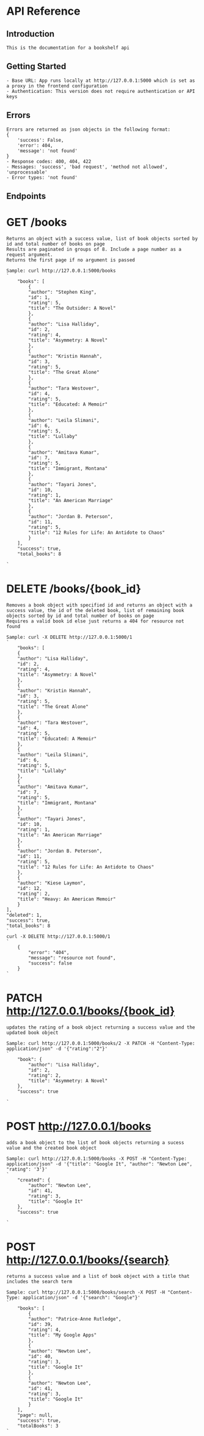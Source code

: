 # API Reference

## Introduction

    This is the documentation for a bookshelf api

## Getting Started

    - Base URL: App runs locally at http://127.0.0.1:5000 which is set as a proxy in the frontend configuration
    - Authentication: This version does not require authentication or API keys

## Errors

    Errors are returned as json objects in the following format:
    {
        'success': False,
        'error': 404,
        'message': 'not found'
    }
    - Response codes: 400, 404, 422
    - Messages: 'success', 'bad request', 'method not allowed', 'unprocessable'
    - Error types: 'not found'
## Endpoints

# GET /books
    Returns an object with a success value, list of book objects sorted by id and total number of books on page
    Results are paginated in groups of 8. Include a page number as a request argument.
    Returns the first page if no argument is passed

    Sample: curl http://127.0.0.1:5000/books
    `
        "books": [
            {
            "author": "Stephen King", 
            "id": 1, 
            "rating": 5, 
            "title": "The Outsider: A Novel"
            }, 
            {
            "author": "Lisa Halliday", 
            "id": 2, 
            "rating": 4, 
            "title": "Asymmetry: A Novel"
            }, 
            {
            "author": "Kristin Hannah", 
            "id": 3, 
            "rating": 5, 
            "title": "The Great Alone"
            }, 
            {
            "author": "Tara Westover", 
            "id": 4, 
            "rating": 5, 
            "title": "Educated: A Memoir"
            }, 
            {
            "author": "Leila Slimani", 
            "id": 6, 
            "rating": 5, 
            "title": "Lullaby"
            }, 
            {
            "author": "Amitava Kumar", 
            "id": 7, 
            "rating": 5, 
            "title": "Immigrant, Montana"
            }, 
            {
            "author": "Tayari Jones", 
            "id": 10, 
            "rating": 1, 
            "title": "An American Marriage"
            }, 
            {
            "author": "Jordan B. Peterson", 
            "id": 11, 
            "rating": 5, 
            "title": "12 Rules for Life: An Antidote to Chaos"
            }
        ], 
        "success": true, 
        "total_books": 8

    `
# DELETE /books/{book_id}
    Removes a book object with specified id and returns an object with a success value, the id of the deleted book, list of remaining book objects sorted by id and total number of books on page
    Requires a valid book id else just returns a 404 for resource not found

    Sample: curl -X DELETE http://127.0.0.1:5000/1
    `
        "books": [
        {
        "author": "Lisa Halliday", 
        "id": 2, 
        "rating": 4, 
        "title": "Asymmetry: A Novel"
        }, 
        {
        "author": "Kristin Hannah", 
        "id": 3, 
        "rating": 5, 
        "title": "The Great Alone"
        }, 
        {
        "author": "Tara Westover", 
        "id": 4, 
        "rating": 5, 
        "title": "Educated: A Memoir"
        }, 
        {
        "author": "Leila Slimani", 
        "id": 6, 
        "rating": 5, 
        "title": "Lullaby"
        }, 
        {
        "author": "Amitava Kumar", 
        "id": 7, 
        "rating": 5, 
        "title": "Immigrant, Montana"
        }, 
        {
        "author": "Tayari Jones", 
        "id": 10, 
        "rating": 1, 
        "title": "An American Marriage"
        }, 
        {
        "author": "Jordan B. Peterson", 
        "id": 11, 
        "rating": 5, 
        "title": "12 Rules for Life: An Antidote to Chaos"
        }, 
        {
        "author": "Kiese Laymon", 
        "id": 12, 
        "rating": 2, 
        "title": "Heavy: An American Memoir"
        }
    ], 
    "deleted": 1, 
    "success": true, 
    "total_books": 8
    ` 
    curl -X DELETE http://127.0.0.1:5000/1
    `
        {
            "error": "404", 
            "message": "resource not found", 
            "success": false
        }
    `
# PATCH http://127.0.0.1/books/{book_id}
    updates the rating of a book object returning a success value and the updated book object

    Sample: curl http://127.0.0.1:5000/books/2 -X PATCH -H "Content-Type: application/json" -d '{"rating":"2"}'
    `
        "book": {
            "author": "Lisa Halliday", 
            "id": 2, 
            "rating": 2,
            "title": "Asymmetry: A Novel"
        }, 
        "success": true

    `
# POST http://127.0.0.1/books
    adds a book object to the list of book objects returning a sucess value and the created book object

    Sample: curl http://127.0.0.1:5000/books -X POST -H "Content-Type: application/json" -d '{"title": "Google It", "author": "Newton Lee", "rating": '3'}'
    `
        "created": {
            "author": "Newton Lee", 
            "id": 41, 
            "rating": 3, 
            "title": "Google It"
        }, 
        "success": true

    `

# POST http://127.0.0.1/books/{search}
    returns a success value and a list of book object with a title that includes the search term

    Sample: curl http://127.0.0.1:5000/books/search -X POST -H "Content-Type: application/json" -d '{"search": "Google"}'
    `
        "books": [
            {
            "author": "Patrice-Anne Rutledge", 
            "id": 39, 
            "rating": 4, 
            "title": "My Google Apps"
            }, 
            {
            "author": "Newton Lee", 
            "id": 40, 
            "rating": 3, 
            "title": "Google It"
            }, 
            {
            "author": "Newton Lee", 
            "id": 41, 
            "rating": 3, 
            "title": "Google It"
            }
        ], 
        "page": null, 
        "success": true, 
        "totalBooks": 3
    `
